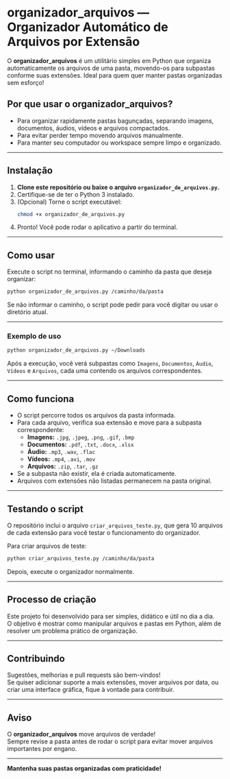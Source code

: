 # organizador_arquivos — Organizador Automático de Arquivos por Extensão

O **organizador_arquivos** é um utilitário simples em Python que organiza automaticamente os arquivos de uma pasta, movendo-os para subpastas conforme suas extensões. Ideal para quem quer manter pastas organizadas sem esforço!

## Por que usar o organizador_arquivos?

- Para organizar rapidamente pastas bagunçadas, separando imagens, documentos, áudios, vídeos e arquivos compactados.
- Para evitar perder tempo movendo arquivos manualmente.
- Para manter seu computador ou workspace sempre limpo e organizado.

---

## Instalação

1. **Clone este repositório ou baixe o arquivo `organizador_de_arquivos.py`.**
2. Certifique-se de ter o Python 3 instalado.
3. (Opcional) Torne o script executável:
   ```bash
   chmod +x organizador_de_arquivos.py
   ```
4. Pronto! Você pode rodar o aplicativo a partir do terminal.

---

## Como usar

Execute o script no terminal, informando o caminho da pasta que deseja organizar:

```bash
python organizador_de_arquivos.py /caminho/da/pasta
```

Se não informar o caminho, o script pode pedir para você digitar ou usar o diretório atual.

---

### Exemplo de uso

```bash
python organizador_de_arquivos.py ~/Downloads
```

Após a execução, você verá subpastas como `Imagens`, `Documentos`, `Áudio`, `Vídeos` e `Arquivos`, cada uma contendo os arquivos correspondentes.

---

## Como funciona

- O script percorre todos os arquivos da pasta informada.
- Para cada arquivo, verifica sua extensão e move para a subpasta correspondente:
  - **Imagens:** `.jpg`, `.jpeg`, `.png`, `.gif`, `.bmp`
  - **Documentos:** `.pdf`, `.txt`, `.docx`, `.xlsx`
  - **Áudio:** `.mp3`, `.wav`, `.flac`
  - **Vídeos:** `.mp4`, `.avi`, `.mov`
  - **Arquivos:** `.zip`, `.tar`, `.gz`
- Se a subpasta não existir, ela é criada automaticamente.
- Arquivos com extensões não listadas permanecem na pasta original.

---

## Testando o script

O repositório inclui o arquivo `criar_arquivos_teste.py`, que gera 10 arquivos de cada extensão para você testar o funcionamento do organizador.

Para criar arquivos de teste:
```bash
python criar_arquivos_teste.py /caminho/da/pasta
```

Depois, execute o organizador normalmente.

---

## Processo de criação

Este projeto foi desenvolvido para ser simples, didático e útil no dia a dia.  
O objetivo é mostrar como manipular arquivos e pastas em Python, além de resolver um problema prático de organização.

---

## Contribuindo

Sugestões, melhorias e pull requests são bem-vindos!  
Se quiser adicionar suporte a mais extensões, mover arquivos por data, ou criar uma interface gráfica, fique à vontade para contribuir.

---

## Aviso

O **organizador_arquivos** move arquivos de verdade!  
Sempre revise a pasta antes de rodar o script para evitar mover arquivos importantes por engano.

---

**Mantenha suas pastas organizadas com praticidade!**
